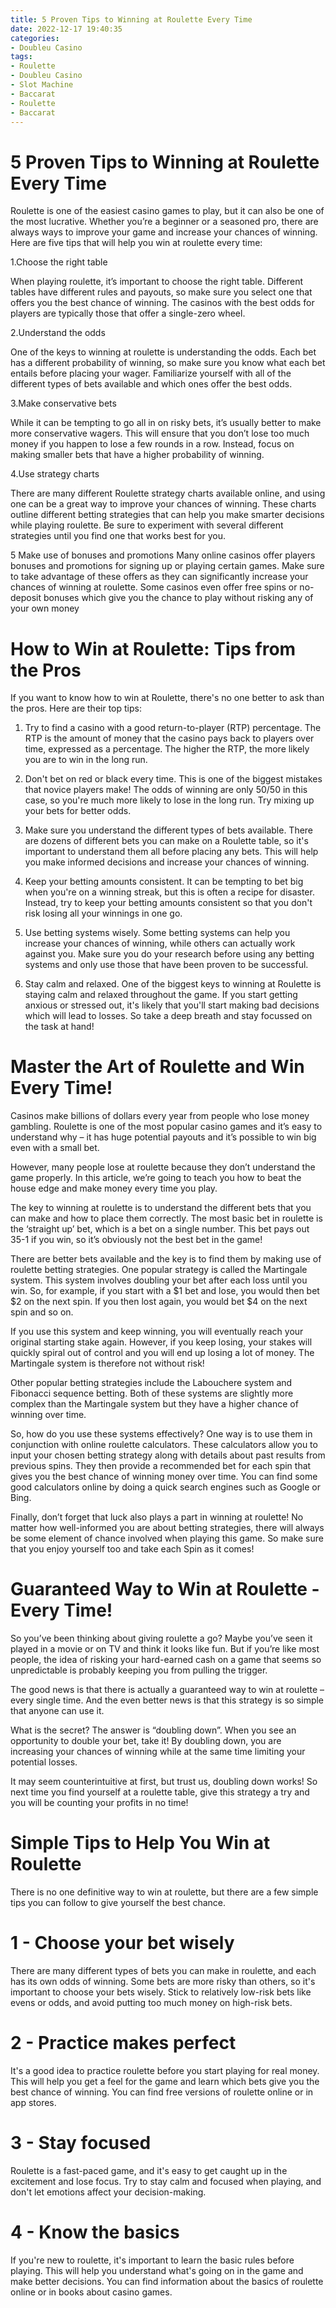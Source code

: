 ```yaml
---
title: 5 Proven Tips to Winning at Roulette Every Time
date: 2022-12-17 19:40:35
categories:
- Doubleu Casino
tags:
- Roulette
- Doubleu Casino
- Slot Machine
- Baccarat
- Roulette
- Baccarat
---
```



#  5 Proven Tips to Winning at Roulette Every Time

Roulette is one of the easiest casino games to play, but it can also be one of the most lucrative. Whether you’re a beginner or a seasoned pro, there are always ways to improve your game and increase your chances of winning. Here are five tips that will help you win at roulette every time:

1.Choose the right table

When playing roulette, it’s important to choose the right table. Different tables have different rules and payouts, so make sure you select one that offers you the best chance of winning. The casinos with the best odds for players are typically those that offer a single-zero wheel.

2.Understand the odds

One of the keys to winning at roulette is understanding the odds. Each bet has a different probability of winning, so make sure you know what each bet entails before placing your wager. Familiarize yourself with all of the different types of bets available and which ones offer the best odds.

3.Make conservative bets

While it can be tempting to go all in on risky bets, it’s usually better to make more conservative wagers. This will ensure that you don’t lose too much money if you happen to lose a few rounds in a row. Instead, focus on making smaller bets that have a higher probability of winning.

4.Use strategy charts

There are many different Roulette strategy charts available online, and using one can be a great way to improve your chances of winning. These charts outline different betting strategies that can help you make smarter decisions while playing roulette. Be sure to experiment with several different strategies until you find one that works best for you.

5 Make use of bonuses and promotions Many online casinos offer players bonuses and promotions for signing up or playing certain games. Make sure to take advantage of these offers as they can significantly increase your chances of winning at roulette. Some casinos even offer free spins or no-deposit bonuses which give you the chance to play without risking any of your own money

#  How to Win at Roulette: Tips from the Pros

If you want to know how to win at Roulette, there's no one better to ask than the pros. Here are their top tips:

1. Try to find a casino with a good return-to-player (RTP) percentage. The RTP is the amount of money that the casino pays back to players over time, expressed as a percentage. The higher the RTP, the more likely you are to win in the long run.

2. Don't bet on red or black every time. This is one of the biggest mistakes that novice players make! The odds of winning are only 50/50 in this case, so you're much more likely to lose in the long run. Try mixing up your bets for better odds.

3. Make sure you understand the different types of bets available. There are dozens of different bets you can make on a Roulette table, so it's important to understand them all before placing any bets. This will help you make informed decisions and increase your chances of winning.

4. Keep your betting amounts consistent. It can be tempting to bet big when you're on a winning streak, but this is often a recipe for disaster. Instead, try to keep your betting amounts consistent so that you don't risk losing all your winnings in one go.

5. Use betting systems wisely. Some betting systems can help you increase your chances of winning, while others can actually work against you. Make sure you do your research before using any betting systems and only use those that have been proven to be successful.

6. Stay calm and relaxed. One of the biggest keys to winning at Roulette is staying calm and relaxed throughout the game. If you start getting anxious or stressed out, it's likely that you'll start making bad decisions which will lead to losses. So take a deep breath and stay focussed on the task at hand!

#  Master the Art of Roulette and Win Every Time!

Casinos make billions of dollars every year from people who lose money gambling. Roulette is one of the most popular casino games and it’s easy to understand why – it has huge potential payouts and it’s possible to win big even with a small bet.

However, many people lose at roulette because they don’t understand the game properly. In this article, we’re going to teach you how to beat the house edge and make money every time you play.

The key to winning at roulette is to understand the different bets that you can make and how to place them correctly. The most basic bet in roulette is the ‘straight up’ bet, which is a bet on a single number. This bet pays out 35-1 if you win, so it’s obviously not the best bet in the game!

There are better bets available and the key is to find them by making use of roulette betting strategies. One popular strategy is called the Martingale system. This system involves doubling your bet after each loss until you win. So, for example, if you start with a $1 bet and lose, you would then bet $2 on the next spin. If you then lost again, you would bet $4 on the next spin and so on.

If you use this system and keep winning, you will eventually reach your original starting stake again. However, if you keep losing, your stakes will quickly spiral out of control and you will end up losing a lot of money. The Martingale system is therefore not without risk!

Other popular betting strategies include the Labouchere system and Fibonacci sequence betting. Both of these systems are slightly more complex than the Martingale system but they have a higher chance of winning over time.

So, how do you use these systems effectively? One way is to use them in conjunction with online roulette calculators. These calculators allow you to input your chosen betting strategy along with details about past results from previous spins. They then provide a recommended bet for each spin that gives you the best chance of winning money over time. You can find some good calculators online by doing a quick search engines such as Google or Bing.

Finally, don’t forget that luck also plays a part in winning at roulette! No matter how well-informed you are about betting strategies, there will always be some element of chance involved when playing this game. So make sure that you enjoy yourself too and take each Spin as it comes!

#  Guaranteed Way to Win at Roulette - Every Time!

So you’ve been thinking about giving roulette a go? Maybe you’ve seen it played in a movie or on TV and think it looks like fun. But if you’re like most people, the idea of risking your hard-earned cash on a game that seems so unpredictable is probably keeping you from pulling the trigger.

The good news is that there is actually a guaranteed way to win at roulette – every single time. And the even better news is that this strategy is so simple that anyone can use it.

What is the secret? The answer is “doubling down”. When you see an opportunity to double your bet, take it! By doubling down, you are increasing your chances of winning while at the same time limiting your potential losses.

It may seem counterintuitive at first, but trust us, doubling down works! So next time you find yourself at a roulette table, give this strategy a try and you will be counting your profits in no time!

#  Simple Tips to Help You Win at Roulette

There is no one definitive way to win at roulette, but there are a few simple tips you can follow to give yourself the best chance.

# 1 - Choose your bet wisely

There are many different types of bets you can make in roulette, and each has its own odds of winning. Some bets are more risky than others, so it's important to choose your bets wisely. Stick to relatively low-risk bets like evens or odds, and avoid putting too much money on high-risk bets.

# 2 - Practice makes perfect

It's a good idea to practice roulette before you start playing for real money. This will help you get a feel for the game and learn which bets give you the best chance of winning. You can find free versions of roulette online or in app stores.

# 3 - Stay focused

Roulette is a fast-paced game, and it's easy to get caught up in the excitement and lose focus. Try to stay calm and focused when playing, and don't let emotions affect your decision-making.

# 4 - Know the basics

If you're new to roulette, it's important to learn the basic rules before playing. This will help you understand what's going on in the game and make better decisions. You can find information about the basics of roulette online or in books about casino games.